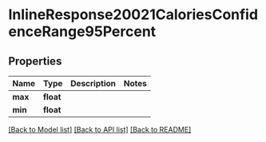 # InlineResponse20021CaloriesConfidenceRange95Percent

## Properties
Name | Type | Description | Notes
------------ | ------------- | ------------- | -------------
**max** | **float** |  | 
**min** | **float** |  | 

[[Back to Model list]](../README.md#documentation-for-models) [[Back to API list]](../README.md#documentation-for-api-endpoints) [[Back to README]](../README.md)


